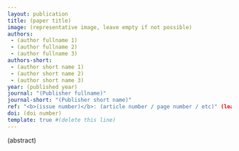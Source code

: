 ```yaml
---
layout: publication
title: (paper title)
image: (representative image, leave empty if not possible)
authors:
 - (author fullname 1)
 - (author fullname 2)
 - (author fullname 3)
authors-short:
 - (author short name 1)
 - (author short name 2)
 - (author short name 3)
year: (published year)
journal: "(Publisher fullname)"
journal-short: "(Publisher short name)"
ref: "<b>(issue number)</b>: (article number / page number / etc)" (leave empty if not possible)
doi: (doi number)
template: true #(delete this line)
---
```


(abstract)